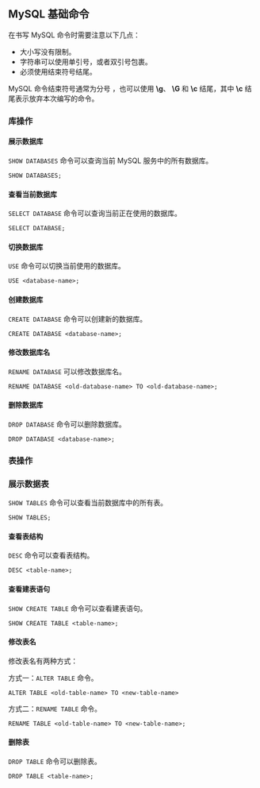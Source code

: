 ## MySQL 基础命令

在书写 MySQL 命令时需要注意以下几点：

- 大小写没有限制。
- 字符串可以使用单引号，或者双引号包裹。
- 必须使用结束符号结尾。

MySQL 命令结束符号通常为分号 ，也可以使用 **\g**、 **\G** 和 **\c** 结尾，其中 **\c** 结尾表示放弃本次编写的命令。

### 库操作

#### 展示数据库

`SHOW DATABASES` 命令可以查询当前 MySQL 服务中的所有数据库。

```mysql
SHOW DATABASES;
```

#### 查看当前数据库

`SELECT DATABASE` 命令可以查询当前正在使用的数据库。

```mysql
SELECT DATABASE;
```

#### 切换数据库

`USE` 命令可以切换当前使用的数据库。

```mysql
USE <database-name>;
```

#### 创建数据库

`CREATE DATABASE` 命令可以创建新的数据库。

```mysql
CREATE DATABASE <database-name>;
```

#### 修改数据库名

`RENAME DATABASE` 可以修改数据库名。

```mysql
RENAME DATABASE <old-database-name> TO <old-database-name>;
```

#### 删除数据库

`DROP DATABASE` 命令可以删除数据库。

```mysql
DROP DATABASE <database-name>;
```

### 表操作

### 展示数据表

`SHOW TABLES` 命令可以查看当前数据库中的所有表。

```mysql
SHOW TABLES;
```

#### 查看表结构

`DESC` 命令可以查看表结构。

```mysql
DESC <table-name>;
```

#### 查看建表语句

`SHOW CREATE TABLE` 命令可以查看建表语句。

```mysql
SHOW CREATE TABLE <table-name>;
```

#### 修改表名

修改表名有两种方式：

方式一：`ALTER TABLE` 命令。

```mysql
ALTER TABLE <old-table-name> TO <new-table-name>
```

方式二：`RENAME TABLE` 命令。

```mysql
RENAME TABLE <old-table-name> TO <new-table-name>;
```

#### 删除表

`DROP TABLE` 命令可以删除表。

```mysql
DROP TABLE <table-name>;
```
